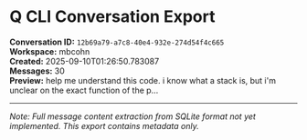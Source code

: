 # Q CLI Conversation Export

**Conversation ID:** `12b69a79-a7c8-40e4-932e-274d54f4c665`  
**Workspace:** mbcohn  
**Created:** 2025-09-10T01:26:50.783087  
**Messages:** 30  
**Preview:** help me understand this code. i know what a stack is, but i'm unclear on the exact function of the p...

---

*Note: Full message content extraction from SQLite format not yet implemented. This export contains metadata only.*

